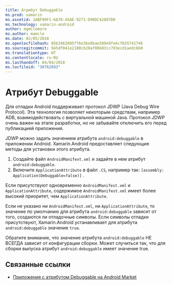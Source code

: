 ```yaml
---
title: Атрибут Debuggable
ms.prod: xamarin
ms.assetid: 1ABF90F1-6A70-45AE-9271-D90DC42807D0
ms.technology: xamarin-android
author: mgmclemore
ms.author: mamcle
ms.date: 02/05/2018
ms.openlocfilehash: 85b2462605f76e3be8bae589e9fe6cf655741746
ms.sourcegitcommit: 945df041e2180cb20af08b83cc703ecd1aedc6b0
ms.translationtype: HT
ms.contentlocale: ru-RU
ms.lasthandoff: 04/04/2018
ms.locfileid: "30762693"
---
```

# <a name="debuggable-attribute"></a>Атрибут Debuggable



Для отладки Android поддерживает протокол JDWP (Java Debug Wire Protocol). Эта технология позволяет некоторым средствам, например ADB, взаимодействовать с виртуальной машиной Java. Протокол JDWP очень важен на этапе разработки, но не забывайте отключить его перед публикацией приложения.

JDWP можно задать значением атрибута `android:debuggable` в приложении Android. Xamarin.Android предоставляет следующие методы для установки этого атрибута.

1.  Создайте файл `AndroidManifext.xml` и задайте в нем атрибут `android:debuggable`.
2.  Включите `ApplicationAttribute` в файл `.CS`, например так: `[assembly: Application(Debuggable=false)]` .


Если присутствуют одновременно `AndroidManifest.xml` и `ApplicationAttribute`, содержимое `AndroidManifest.xml` имеет более высокий приоритет, чем `ApplicationAttribute`.

Если не указано ни `AndroidManifest.xml`, ни `ApplicationAttribute`, то значение по умолчанию для атрибута `android:debuggable` зависит от того, создаются ли отладочные символы. Если символы отладки присутствуют, Xamarin.Android устанавливает для атрибута `android:debuggable` значение `true`.

Обратите внимание, что значение атрибута `android:debuggable` НЕ ВСЕГДА зависит от конфигурации сборки. Может случиться так, что для сборки выпуска атрибут `android:debuggable` имеет значение true.


## <a name="related-links"></a>Связанные ссылки

- [Приложения с атрибутом Debuggable на Android Market](http://labs.mwrinfosecurity.com/blog/2011/07/07/debuggable-apps-in-android-market/)
